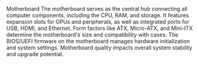 Motherboard
The motherboard serves as the central hub connecting all computer components, including the CPU, RAM, and storage. It features expansion slots for GPUs and peripherals, as well as integrated ports for USB, HDMI, and Ethernet. Form factors like ATX, Micro-ATX, and Mini-ITX determine the motherboard's size and compatibility with cases. The BIOS/UEFI firmware on the motherboard manages hardware initialization and system settings. Motherboard quality impacts overall system stability and upgrade potential.